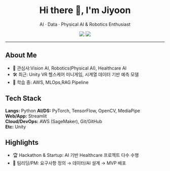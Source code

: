 <!-- 프로필 상단 인사 -->
<h1 align="center">Hi there 👋, I'm Jiyoon</h1>
<p align="center">AI · Data · Physical AI & Robotics Enthusiast</p>

<!-- 뱃지(원하는 것만 남기기) -->
<p align="center">
  <a href="mailto:jiyoooon.work@gmail.com"><img src="https://img.shields.io/badge/Email-Contact-informational?logo=gmail" /></a>
  <a href="https://www.linkedin.com/in/김지윤20000503"><img src="https://img.shields.io/badge/LinkedIn-Connect-blue?logo=linkedin" /></a>
</p>

---

## About Me
- 🎯 관심사:Vision AI, Robotics(Physical AI), Healthcare AI
- 🛠 최근: Unity VR 헬스케어 미니게임, 시계열 데이터 기반 예측 모델
- 🌱 학습 중: AWS, MLOps,RAG Pipeline

## Tech Stack
<!-- 간단한 텍스트 버전 -->
**Langs:** Python 
**AI/DS:** PyTorch, TensorFlow, OpenCV, MediaPipe  
**Web/App:** Streamlit  
**Cloud/DevOps:** AWS (SageMaker), Git/GitHub  
**Etc:** Unity

<!-- 아이콘으로 보여주고 싶다면 (원치 않으면 삭제)
<p>
  <img src="https://skillicons.dev/icons?i=python,pytorch,tensorflow,opencv,js,react,fastapi,aws,docker,git,unity&perline=11" />
</p>
-->

## Highlights
- 🏆 Hackathon & Startup: AI 기반 Healthcare 프로젝트 다수 수행
- 🤝 팀리딩/PM: 요구사항 정의 → 데이터/AI 설계 → MVP 배포
